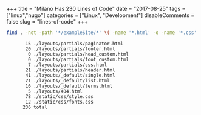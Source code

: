 +++
title = "Milano Has 230 Lines of Code"
date = "2017-08-25"
tags = ["linux","hugo"]
categories = ["Linux", "Development"]
disableComments = false
slug = "lines-of-code"
+++

```bash
find . -not -path '*/exampleSite/*' \( -name '*.html' -o -name '*.css' \) | xargs wc -l
```

```
       15 ./layouts/partials/paginator.html
       20 ./layouts/partials/footer.html
        0 ./layouts/partials/head_custom.html
        0 ./layouts/partials/foot_custom.html
        7 ./layouts/partials/css.html
       21 ./layouts/partials/header.html
       41 ./layouts/_default/single.html
       21 ./layouts/_default/list.html
       16 ./layouts/_default/terms.html
        5 ./layouts/404.html
       78 ./static/css/style.css
       12 ./static/css/fonts.css
      236 total
```
